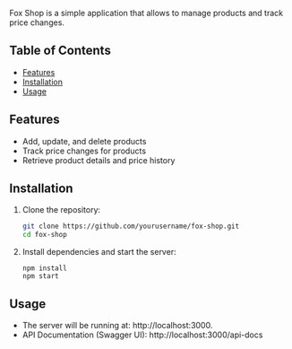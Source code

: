 Fox Shop is a simple application that allows to manage products and track price changes.

## Table of Contents

- [Features](#features)
- [Installation](#installation)
- [Usage](#usage)

## Features

- Add, update, and delete products
- Track price changes for products
- Retrieve product details and price history

## Installation

1. Clone the repository:

   ```bash
   git clone https://github.com/yourusername/fox-shop.git
   cd fox-shop

   ```

2. Install dependencies and start the server:

   ```
   npm install
   npm start
   ```

## Usage

- The server will be running at: http://localhost:3000.
- API Documentation (Swagger UI): http://localhost:3000/api-docs
